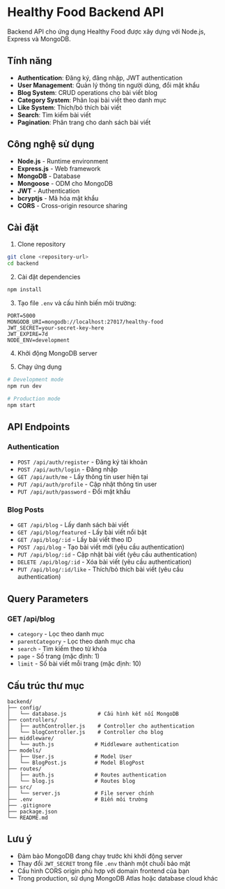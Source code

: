 # Healthy Food Backend API

Backend API cho ứng dụng Healthy Food được xây dựng với Node.js, Express và MongoDB.

## Tính năng

- **Authentication**: Đăng ký, đăng nhập, JWT authentication
- **User Management**: Quản lý thông tin người dùng, đổi mật khẩu
- **Blog System**: CRUD operations cho bài viết blog
- **Category System**: Phân loại bài viết theo danh mục
- **Like System**: Thích/bỏ thích bài viết
- **Search**: Tìm kiếm bài viết
- **Pagination**: Phân trang cho danh sách bài viết

## Công nghệ sử dụng

- **Node.js** - Runtime environment
- **Express.js** - Web framework
- **MongoDB** - Database
- **Mongoose** - ODM cho MongoDB
- **JWT** - Authentication
- **bcryptjs** - Mã hóa mật khẩu
- **CORS** - Cross-origin resource sharing

## Cài đặt

1. Clone repository
```bash
git clone <repository-url>
cd backend
```

2. Cài đặt dependencies
```bash
npm install
```

3. Tạo file `.env` và cấu hình biến môi trường:
```env
PORT=5000
MONGODB_URI=mongodb://localhost:27017/healthy-food
JWT_SECRET=your-secret-key-here
JWT_EXPIRE=7d
NODE_ENV=development
```

4. Khởi động MongoDB server

5. Chạy ứng dụng
```bash
# Development mode
npm run dev

# Production mode
npm start
```

## API Endpoints

### Authentication
- `POST /api/auth/register` - Đăng ký tài khoản
- `POST /api/auth/login` - Đăng nhập
- `GET /api/auth/me` - Lấy thông tin user hiện tại
- `PUT /api/auth/profile` - Cập nhật thông tin user
- `PUT /api/auth/password` - Đổi mật khẩu

### Blog Posts
- `GET /api/blog` - Lấy danh sách bài viết
- `GET /api/blog/featured` - Lấy bài viết nổi bật
- `GET /api/blog/:id` - Lấy bài viết theo ID
- `POST /api/blog` - Tạo bài viết mới (yêu cầu authentication)
- `PUT /api/blog/:id` - Cập nhật bài viết (yêu cầu authentication)
- `DELETE /api/blog/:id` - Xóa bài viết (yêu cầu authentication)
- `PUT /api/blog/:id/like` - Thích/bỏ thích bài viết (yêu cầu authentication)

## Query Parameters

### GET /api/blog
- `category` - Lọc theo danh mục
- `parentCategory` - Lọc theo danh mục cha
- `search` - Tìm kiếm theo từ khóa
- `page` - Số trang (mặc định: 1)
- `limit` - Số bài viết mỗi trang (mặc định: 10)

## Cấu trúc thư mục

```
backend/
├── config/
│   └── database.js          # Cấu hình kết nối MongoDB
├── controllers/
│   ├── authController.js    # Controller cho authentication
│   └── blogController.js    # Controller cho blog
├── middleware/
│   └── auth.js             # Middleware authentication
├── models/
│   ├── User.js             # Model User
│   └── BlogPost.js         # Model BlogPost
├── routes/
│   ├── auth.js             # Routes authentication
│   └── blog.js             # Routes blog
├── src/
│   └── server.js           # File server chính
├── .env                    # Biến môi trường
├── .gitignore
├── package.json
└── README.md
```

## Lưu ý

- Đảm bảo MongoDB đang chạy trước khi khởi động server
- Thay đổi `JWT_SECRET` trong file `.env` thành một chuỗi bảo mật
- Cấu hình CORS origin phù hợp với domain frontend của bạn
- Trong production, sử dụng MongoDB Atlas hoặc database cloud khác 